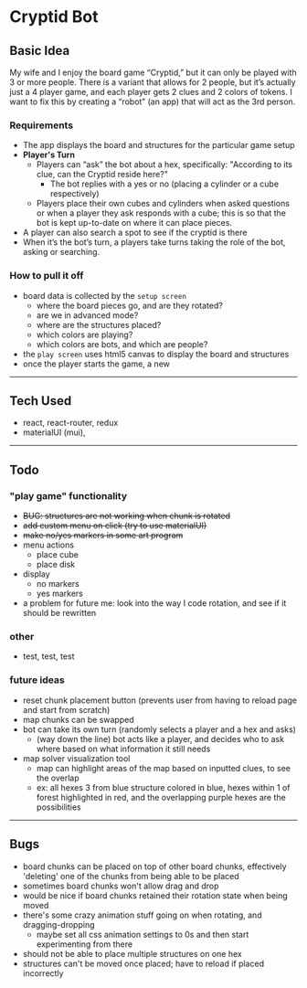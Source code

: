 # Cryptid Bot

## Basic Idea
My wife and I enjoy the board game “Cryptid,” but it can only be played with 3 or more people. There is a variant that allows for 2 people, but it’s actually just a 4 player game, and each player gets 2 clues and 2 colors of tokens. I want to fix this by creating a “robot” (an app) that will act as the 3rd person.

### Requirements
- The app displays the board and structures for the particular game setup
- **Player's Turn**
  - Players can “ask” the bot about a hex, specifically: "According to its clue, can the Cryptid reside here?"
    - The bot replies with a yes or no (placing a cylinder or a cube respectively)
  - Players place their own cubes and cylinders when asked questions or when a player they ask responds with a cube; this is so that the bot is kept up-to-date on where it can place pieces.
- A player can also search a spot to see if the cryptid is there
- When it’s the bot’s turn, a players take turns taking the role of the bot, asking or searching.

### How to pull it off
- board data is collected by the `setup screen`
  - where the board pieces go, and are they rotated?
  - are we in advanced mode?
  - where are the structures placed?
  - which colors are playing?
  - which colors are bots, and which are people?
- the `play screen` uses html5 canvas to display the board and structures
- once the player starts the game, a new 

---

## Tech Used
- react, react-router, redux
- materialUI (mui), 

---

## Todo
### "play game" functionality
- ~~BUG: structures are not working when chunk is rotated~~
- ~~add custom menu on click (try to use materialUI)~~
- ~~make no/yes markers in some art program~~
- menu actions
  - place cube
  - place disk
- display
  - no markers
  - yes markers
- a problem for future me: look into the way I code rotation, and see if it should be rewritten

### other
- test, test, test

### future ideas
- reset chunk placement button (prevents user from having to reload page and start from scratch)
- map chunks can be swapped
- bot can take its own turn (randomly selects a player and a hex and asks)
  - (way down the line) bot acts like a player, and decides who to ask where based on what information it still needs
- map solver visualization tool
  - map can highlight areas of the map based on inputted clues, to see the overlap
  - ex: all hexes 3 from blue structure colored in blue, hexes within 1 of forest highlighted in red, and the overlapping purple hexes are the possibilities

---

## Bugs
- board chunks can be placed on top of other board chunks, effectively 'deleting' one of the chunks from being able to be placed
- sometimes board chunks won't allow drag and drop
- would be nice if board chunks retained their rotation state when being moved
- there's some crazy animation stuff going on when rotating, and dragging-dropping
  - maybe set all css animation settings to 0s and then start experimenting from there
- should not be able to place multiple structures on one hex
- structures can't be moved once placed; have to reload if placed incorrectly




